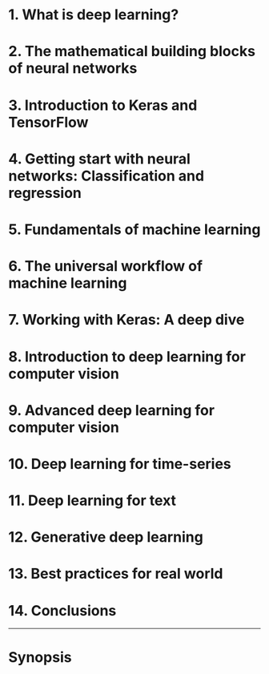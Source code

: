 # 1. What is deep learning? 

# 2. The mathematical building blocks of neural networks 

# 3. Introduction to Keras and TensorFlow 

# 4. Getting start with neural networks: Classification and regression

# 5. Fundamentals of machine learning

# 6. The universal workflow of machine learning

# 7. Working with Keras: A deep dive

# 8. Introduction to deep learning for computer vision

# 9. Advanced deep learning for computer vision 

# 10. Deep learning for time-series

# 11. Deep learning for text 

# 12. Generative deep learning 

# 13. Best practices for real world

# 14. Conclusions

---

# Synopsis
